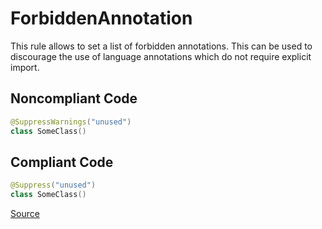 # ForbiddenAnnotation

This rule allows to set a list of forbidden annotations. This can be used to discourage the use
of language annotations which do not require explicit import.

## Noncompliant Code

```kotlin
@SuppressWarnings("unused")
class SomeClass()
```
## Compliant Code

```kotlin
@Suppress("unused")
class SomeClass()
```

[Source](https://arturbosch.github.io/detekt/style.html#forbiddenannotation)
